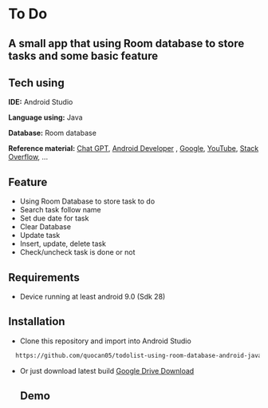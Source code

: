 # To Do
## A small app that using Room database to store tasks and some basic feature

## Tech using

**IDE:** Android Studio

**Language using:** Java

**Database:** Room database

**Reference material:** [Chat GPT](https://chat.openai.com/), [Android Developer](https://developer.android.com/) , [Google](google.com), [YouTube](youtube.com), [Stack Overflow](https://stackoverflow.com/), ...

## Feature

* Using Room Database to store task to do
* Search task follow name
* Set due date for task
* Clear Database
* Update task
* Insert, update, delete task
* Check/uncheck task is done or not

## Requirements
* Device running at least android 9.0 (Sdk 28)

## Installation
* Clone this repository and import into Android Studio

```bash
  https://github.com/quocan05/todolist-using-room-database-android-java.git
```
* Or just download latest build [Google Drive Download](https://docs.google.com/uc?export=download&id=1r241cIi9FC4oluC0pk5bvXcX3Lf6bl8-)

  ## Demo
  
  





